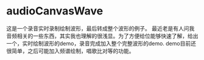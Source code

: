 # audioCanvasWave
这是一个录音实时录制绘制波形，最后转成整个波形的例子。
最近老是有人问我音频相关的一些东西，其实我也理解的很浅显。为了方便给位能够快速了解，给出一个，实时绘制波形的demo，录音完成加入整个完整波形的demo.
demo目前还很简单，之后可能加入频谱绘制，唱歌比对等的功能。


